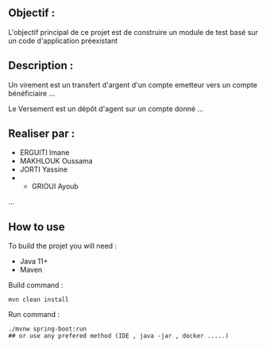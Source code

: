 ## Objectif :

L'objectif principal de ce projet est de construire un module de test basé sur un code d'application préexistant

## Description :

Un virement est un transfert d'argent d'un compte emetteur vers un compte bénéficiaire ...

Le Versement est un dépôt d'agent sur un compte donné ...

## Realiser par :
- ERGUITI Imane
- MAKHLOUK Oussama
- JORTI Yassine
- - GRIOUI Ayoub

...

## How to use 
To build the projet you will need : 
* Java 11+ 
* Maven

Build command : 
```
mvn clean install
```

Run command : 
```
./mvnw spring-boot:run 
## or use any prefered method (IDE , java -jar , docker .....)
```
